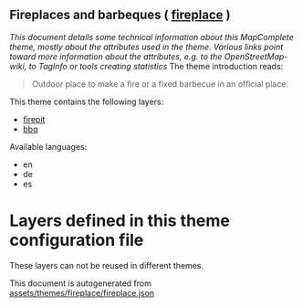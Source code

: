 [//]: # (WARNING: this file is automatically generated. Please find the sources at the bottom and edit those sources)

## Fireplaces and barbeques ( [fireplace](https://mapcomplete.org/fireplace) )
_This document details some technical information about this MapComplete theme, mostly about the attributes used in the theme. Various links point toward more information about the attributes, e.g. to the OpenStreetMap-wiki, to TagInfo or tools creating statistics_
The theme introduction reads:

> Outdoor place to make a fire or a fixed barbecue in an official place.

This theme contains the following layers:


 - [firepit](../Layers/firepit.md)
 - [bbq](../Layers/bbq.md)


Available languages:


 - en
 - de
 - es


# Layers defined in this theme configuration file
These layers can not be reused in different themes.


This document is autogenerated from [assets/themes/fireplace/fireplace.json](https://github.com/pietervdvn/MapComplete/blob/develop/assets/themes/fireplace/fireplace.json)
